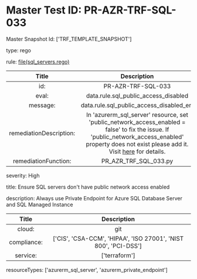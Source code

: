



# Master Test ID: PR-AZR-TRF-SQL-033


Master Snapshot Id: ['TRF_TEMPLATE_SNAPSHOT']

type: rego

rule: [file(sql_servers.rego)]  
  
  
  
  

|Title|Description|
| :---: | :---: |
|id: |PR-AZR-TRF-SQL-033|
|eval: |data.rule.sql_public_access_disabled|
|message: |data.rule.sql_public_access_disabled_err|
|remediationDescription: |In 'azurerm_sql_server' resource, set 'public_network_access_enabled = false' to fix the issue. If 'public_network_access_enabled' property does not exist please add it. Visit <a href='https://registry.terraform.io/providers/hashicorp/azurerm/latest/docs/resources/mssql_server#public_network_access_enabled' target='_blank'>here</a> for details.|
|remediationFunction: |PR_AZR_TRF_SQL_033.py|


severity: High

title: Ensure SQL servers don't have public network access enabled

description: Always use Private Endpoint for Azure SQL Database Server and SQL Managed Instance  
  
  

|Title|Description|
| :---: | :---: |
|cloud: |git|
|compliance: |['CIS', 'CSA-CCM', 'HIPAA', 'ISO 27001', 'NIST 800', 'PCI-DSS']|
|service: |['terraform']|


resourceTypes: ['azurerm_sql_server', 'azurerm_private_endpoint']


[file(sql_servers.rego)]: https://github.com/prancer-io/prancer-compliance-test/tree/master/azure/terraform/sql_servers.rego
